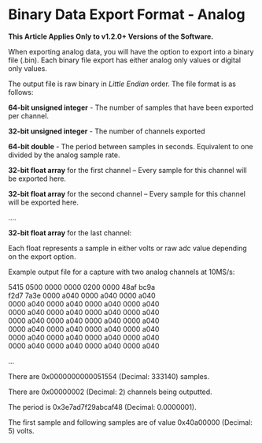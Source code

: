 # Binary Data Export Format - Analog

**This Article Applies Only to v1.2.0+ Versions of the Software.**

When exporting analog data, you will have the option to export into a binary file \(.bin\). Each binary file export has either analog only values or digital only values.

The output file is raw binary in _Little Endian_ order. The file format is as follows:

**64-bit unsigned integer** - The number of samples that have been exported per channel.

**32-bit unsigned integer** - The number of channels exported

**64-bit double** - The period between samples in seconds. Equivalent to one divided by the analog sample rate.

**32-bit float array** for the first channel – Every sample for this channel will be exported here.

**32-bit float array** for the second channel – Every sample for this channel will be exported here.

....

**32-bit float array** for the last channel:

Each float represents a sample in either volts or raw adc value depending on the export option.

Example output file for a capture with two analog channels at 10MS/s:

5415 0500 0000 0000 0200 0000 48af bc9a  
f2d7 7a3e 0000 a040 0000 a040 0000 a040  
0000 a040 0000 a040 0000 a040 0000 a040  
0000 a040 0000 a040 0000 a040 0000 a040  
0000 a040 0000 a040 0000 a040 0000 a040  
0000 a040 0000 a040 0000 a040 0000 a040  
0000 a040 0000 a040 0000 a040 0000 a040  
0000 a040 0000 a040 0000 a040 0000 a040

...

There are 0x0000000000051554 \(Decimal: 333140\) samples.

There are 0x00000002 \(Decimal: 2\) channels being outputted.

The period is 0x3e7ad7f29abcaf48 \(Decimal: 0.0000001\).

The first sample and following samples are of value 0x40a00000 \(Decimal: 5\) volts.

